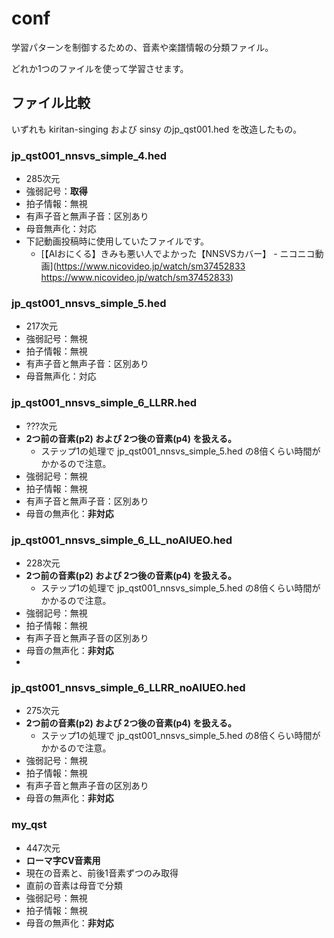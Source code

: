 # conf

学習パターンを制御するための、音素や楽譜情報の分類ファイル。

どれか1つのファイルを使って学習させます。

## ファイル比較

いずれも kiritan-singing および sinsy のjp_qst001.hed を改造したもの。

### jp_qst001_nnsvs_simple_4.hed

- 285次元
- 強弱記号：**取得**
- 拍子情報：無視
- 有声子音と無声子音：区別あり
- 母音無声化：対応
- 下記動画投稿時に使用していたファイルです。
  - [【AIおにくる】きみも悪い人でよかった【NNSVSカバー】 - ニコニコ動画](https://www.nicovideo.jp/watch/sm37452833 https://www.nicovideo.jp/watch/sm37452833)

### jp_qst001_nnsvs_simple_5.hed

- 217次元
- 強弱記号：無視
- 拍子情報：無視
- 有声子音と無声子音：区別あり
- 母音無声化：対応

### jp_qst001_nnsvs_simple_6_LLRR.hed

- ???次元
- **2つ前の音素(p2) および 2つ後の音素(p4) を扱える。**
  - ステップ1の処理で jp_qst001_nnsvs_simple_5.hed の8倍くらい時間がかかるので注意。
- 強弱記号：無視
- 拍子情報：無視
- 有声子音と無声子音：区別あり
- 母音の無声化：**非対応**

### jp_qst001_nnsvs_simple_6_LL_noAIUEO.hed

- 228次元
- **2つ前の音素(p2) および 2つ後の音素(p4) を扱える。**
  - ステップ1の処理で jp_qst001_nnsvs_simple_5.hed の8倍くらい時間がかかるので注意。
- 強弱記号：無視
- 拍子情報：無視
- 有声子音と無声子音の区別あり
- 母音の無声化：**非対応**
-
### jp_qst001_nnsvs_simple_6_LLRR_noAIUEO.hed

- 275次元
- **2つ前の音素(p2) および 2つ後の音素(p4) を扱える。**
  - ステップ1の処理で jp_qst001_nnsvs_simple_5.hed の8倍くらい時間がかかるので注意。
- 強弱記号：無視
- 拍子情報：無視
- 有声子音と無声子音の区別あり
- 母音の無声化：**非対応**

### my_qst
- 447次元
- **ローマ字CV音素用**
- 現在の音素と、前後1音素ずつのみ取得
- 直前の音素は母音で分類
- 強弱記号：無視
- 拍子情報：無視
- 母音の無声化：**非対応**
